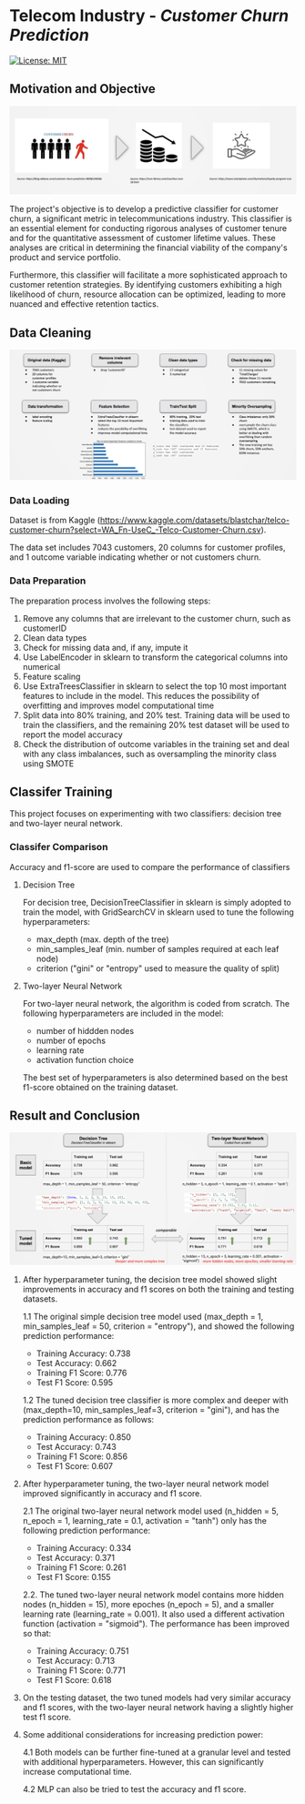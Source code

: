 # Telecom Industry -  _Customer Churn Prediction_

[![License: MIT](https://img.shields.io/badge/License-MIT-blue.svg)](LICENSE)


## Motivation and Objective
![Alt text](image/image.png)

The project's objective is to develop a predictive classifier for customer churn, a significant metric in telecommunications industry. This classifier is an essential element for conducting rigorous analyses of customer tenure and for the quantitative assessment of customer lifetime values. These analyses are critical in determining the financial viability of the company's product and service portfolio.

Furthermore, this classifier will facilitate a more sophisticated approach to customer retention strategies. By identifying customers exhibiting a high likelihood of churn, resource allocation can be optimized, leading to more nuanced and effective retention tactics. 


## Data Cleaning
![Alt text](image/image-1.png)

### Data Loading
Dataset is from Kaggle (https://www.kaggle.com/datasets/blastchar/telco-customer-churn?select=WA_Fn-UseC_-Telco-Customer-Churn.csv). 

The data set includes 7043 customers, 20 columns for customer profiles, and 1 outcome variable indicating whether or not customers churn.

### Data Preparation

The preparation process involves the following steps:

1. Remove any columns that are irrelevant to the customer churn, such as customerID
2. Clean data types
3. Check for missing data and, if any, impute it
4. Use LabelEncoder in sklearn to transform the categorical columns into numerical
5. Feature scaling
6. Use ExtraTreesClassifier in sklearn to select the top 10 most important features to include in the model. This reduces the possibility of overfitting and improves model computational time
7. Split data into 80% training, and 20% test. Training data will be used to train the classifiers, and the remaining 20% test dataset will be used to report the model accuracy
8. Check the distribution of outcome variables in the training set and deal with any class imbalances, such as oversampling the minority class using SMOTE

## Classifer Training
This project focuses on experimenting with two classifiers: decision tree and two-layer neural network.


### Classifer Comparison
Accuracy and f1-score are used to compare the performance of classifiers

1. Decision Tree

    For decision tree, DecisionTreeClassifier in sklearn is simply adopted to train the model, with GridSearchCV in sklearn used to tune the following hyperparameters:

    - max_depth (max. depth of the tree)
    - min_samples_leaf (min. number of samples required at each leaf node)
    - criterion ("gini" or "entropy" used to measure the quality of split)

2. Two-layer Neural Network

    For two-layer neural network, the algorithm is coded from scratch. The following hyperparameters are included in the model: 

    - number of hiddden nodes
    - number of epochs
    - learning rate
    - activation function choice
    
    The best set of hyperparameters is also determined based on the best f1-score obtained on the training dataset.


## Result and Conclusion
![Alt text](image/image-2.png)
1. After hyperparameter tuning, the decision tree model showed slight improvements in accuracy and f1 scores on both the training and testing datasets.

    1.1 The original simple decision tree model used (max_depth = 1, min_samples_leaf = 50, criterion = "entropy"), and showed the following prediction performance:

    - Training Accuracy: 0.738
    - Test Accuracy: 0.662
    - Training F1 Score: 0.776
    - Test F1 Score: 0.595

    1.2 The tuned decision tree classifier is more complex and deeper with (max_depth=10, min_samples_leaf=3, criterion = "gini"), and has the prediction performance as follows:

    - Training Accuracy: 0.850
    - Test Accuracy: 0.743
    - Training F1 Score: 0.856
    - Test F1 Score: 0.607

2. After hyperparameter tuning, the two-layer neural network model improved significantly in accuracy and f1 score.

    2.1 The original two-layer neural network model used (n_hidden = 5, n_epoch = 1, learning_rate = 0.1, activation = "tanh") only has the following prediction performance:
    
    - Training Accuracy: 0.334
    - Test Accuracy: 0.371
    - Training F1 Score: 0.261
    - Test F1 Score: 0.155

    2.2. The tuned two-layer neural network model contains more hidden nodes (n_hidden = 15), more epoches (n_epoch = 5), and a smaller learning rate (learning_rate = 0.001). It also used a different activation function (activation = "sigmoid"). The performance has been improved so that:
    
    - Training Accuracy: 0.751
    - Test Accuracy: 0.713
    - Training F1 Score: 0.771
    - Test F1 Score: 0.618

3. On the testing dataset, the two tuned models had very similar accuracy and f1 scores, with the two-layer neural network having a slightly higher test f1 score.

4. Some additional considerations for increasing prediction power:

    4.1 Both models can be further fine-tuned at a granular level and tested with additional hyperparameters. However, this can significantly increase computational time. 

    4.2 MLP can also be tried to test the accuracy and f1 score.
